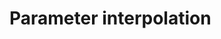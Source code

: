 <!-- ======================================================================
--- Search engine
title:          Parameter interpolation
keywords:       Parameter interpolation
description:    Parameter interpolation.
--- Menu system
order:          60
text:           Parameter interpolation
hidden:         false
umbel:          false
--- Page properties
id:             
document:       
layout:         layout-2-left
$-left:         #side-menu
searchable:     true
--- Side menu
side-menu-root:     /documentation
side-menu-header:   Documentation
side-menu-top:      Installation
side-menu-depth:    2
======================================================================= -->

# Parameter interpolation
